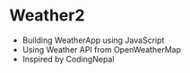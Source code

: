 # Weather2

+ Building WeatherApp using JavaScript
+ Using Weather API from OpenWeatherMap
+ Inspired by CodingNepal
